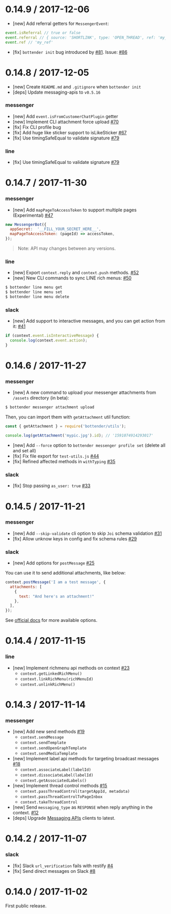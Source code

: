 0.14.9 / 2017-12-06
===================
- [new] Add referral getters for `MessengerEvent`:

```js
event.isReferral // true or false
event.referral // { source: 'SHORTLINK', type: 'OPEN_THREAD', ref: 'my_ref' }
event.ref // 'my_ref'
```

- [fix] `bottender init` bug introduced by [#81](https://github.com/Yoctol/bottender/pull/81). Issue: [#86](https://github.com/Yoctol/bottender/issues/86)

0.14.8 / 2017-12-05
===================
- [new] Create `README.md` and `.gitignore` when `bottender init`
- [deps] Update messaging-apis to `v0.5.16`

### messenger
- [new] Add `event.isFromCustomerChatPlugin` getter
- [new] Implement CLI attachment force upload [#70](https://github.com/Yoctol/bottender/pull/70)
- [fix] Fix CLI profile bug
- [fix] Add huge like sticker support to isLikeSticker [#67](https://github.com/Yoctol/bottender/pull/67)
- [fix] Use timingSafeEqual to validate signature [#79](https://github.com/Yoctol/bottender/pull/79)

### line
- [fix] Use timingSafeEqual to validate signature [#79](https://github.com/Yoctol/bottender/pull/79)

0.14.7 / 2017-11-30
===================
### messenger
- [new] Add `mapPageToAccessToken` to support multiple pages (Experimental) [#47](https://github.com/Yoctol/bottender/pull/47)

```js
new MessengerBot({
  appSecret:  '__FILL_YOUR_SECRET_HERE__',
  mapPageToAccessToken: (pageId) => accessToken,
});
```

> Note: API may changes between any versions.

### line
- [new] Export `context.reply` and `context.push` methods. [#52](https://github.com/Yoctol/bottender/pull/52)
- [new] New CLI commands to sync LINE rich menus: [#50](https://github.com/Yoctol/bottender/pull/50)

```sh
$ bottender line menu get
$ bottender line menu set
$ bottender line menu delete
```

### slack
- [new] Add support to interactive messages, and you can get action from it: [#41](https://github.com/Yoctol/bottender/pull/41)

```js
if (context.event.isInteractiveMessage) {
  console.log(context.event.action);
}
```

0.14.6 / 2017-11-27
===================
### messenger
- [new] A new command to upload your messenger attachments from `/assets` directory (in beta):

```sh
$ bottender messenger attachment upload
```

Then, you can import them with `getAttachment` util function:

```js
const { getAttachment } = require('bottender/utils');

console.log(getAttachment('mypic.jpg').id); // '1591074914293017'
```

- [new] Add `--force` option to `bottender messenger profile set` (delete all and set all)
- [fix] Fix file export for `test-utils.js` [#44](https://github.com/Yoctol/bottender/pull/44)
- [fix] Refined affected methods in `withTyping` [#35](https://github.com/Yoctol/bottender/pull/35)

### slack
- [fix] Stop passing `as_user: true` [#33](https://github.com/Yoctol/bottender/pull/33)


0.14.5 / 2017-11-21
===================
### messenger
- [new] Add `--skip-validate` cli option to skip `Joi` schema validation [#31](https://github.com/Yoctol/bottender/pull/31)
- [fix] Allow unknow keys in config and fix schema rules [#29](https://github.com/Yoctol/bottender/pull/29)

### slack
- [new] Add options for `postMessage` [#25](https://github.com/Yoctol/bottender/pull/25)

You can use it to send additional attachments, like below:

```js
context.postMessage('I am a test message', {
  attachments: [
    {
      text: "And here's an attachment!"
    },
  ],
});
```

See [official docs](https://api.slack.com/methods/chat.postMessage) for more available options.

0.14.4 / 2017-11-15
===================
### line
- [new] Implement richmenu api methods on context [#23](https://github.com/Yoctol/bottender/pull/23)
  + `context.getLinkedRichMenu()`
  + `context.linkRichMenu(richMenuId)`
  + `context.unlinkRichMenu()`

0.14.3 / 2017-11-14
===================
### messenger
- [new] Add new send methods [#19](https://github.com/Yoctol/bottender/pull/19)
  + `context.sendMessage`
  + `context.sendTemplate`
  + `context.sendOpenGraphTemplate`
  + `context.sendMediaTemplate`
- [new] Implement label api methods for targeting broadcast messages [#18](https://github.com/Yoctol/bottender/pull/18)
  + `context.associateLabel(labelId)`
  + `context.dissociateLabel(labelId)`
  + `context.getAssociatedLabels()`
- [new] Implement thread control methods [#15](https://github.com/Yoctol/bottender/pull/15)
  + `context.passThreadControl(targetAppId, metadata)`
  + `context.passThreadControlToPageInbox`
  + `context.takeThreadControl`
- [new] Send `messaging_type` as `RESPONSE` when reply anything in the context. [#12](https://github.com/Yoctol/bottender/pull/12)
- [deps] Upgrade [Messaging APIs](https://github.com/Yoctol/messaging-apis) clients to latest.

0.14.2 / 2017-11-07
===================
### slack
- [fix] Slack `url_verification` fails with restify [#4](https://github.com/Yoctol/bottender/issues/4)
- [fix] Send direct messages on Slack [#8](https://github.com/Yoctol/bottender/issues/8)

0.14.0 / 2017-11-02
===================
First public release.
